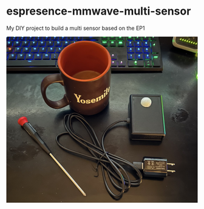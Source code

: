 # espresence-mmwave-multi-sensor
My DIY project to build a multi sensor based on the EP1

![mmWave + PIR - Multi-Sensor](static/images/espresence-mmwave-multi-sensor.jpg)
